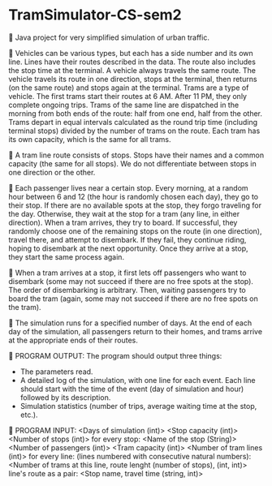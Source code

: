 # TramSimulator-CS-sem2

🚋  Java project for very simplified simulation of urban traffic.

🚋  Vehicles can be various types, but each has a side number and its own line. Lines have their routes described in the data. 
    The route also includes the stop time at the terminal. A vehicle always travels the same route. 
    The vehicle travels its route in one direction, stops at the terminal, then returns (on the same route) and stops again at the terminal. 
    Trams are a type of vehicle. The first trams start their routes at 6 AM. After 11 PM, they only complete ongoing trips. 
    Trams of the same line are dispatched in the morning from both ends of the route: half from one end, half from the other. 
    Trams depart in equal intervals calculated as the round trip time (including terminal stops) divided by the number of trams on the route.
    Each tram has its own capacity, which is the same for all trams.

🚋  A tram line route consists of stops. Stops have their names and a common capacity (the same for all stops).
    We do not differentiate between stops in one direction or the other.

🚋  Each passenger lives near a certain stop. Every morning, at a random hour between 6 and 12 (the hour is randomly chosen each day),
    they go to their stop. If there are no available spots at the stop, they forgo traveling for the day. 
    Otherwise, they wait at the stop for a tram (any line, in either direction). When a tram arrives, they try to board. 
    If successful, they randomly choose one of the remaining stops on the route (in one direction), travel there, and attempt to disembark.
    If they fail, they continue riding, hoping to disembark at the next opportunity. Once they arrive at a stop, they start the same process again.

🚋  When a tram arrives at a stop, it first lets off passengers who want to disembark (some may not succeed if there are no free spots at the stop).
    The order of disembarking is arbitrary. Then, waiting passengers try to board the tram (again, some may not succeed if there 
    are no free spots on the tram).

🚋  The simulation runs for a specified number of days. At the end of each day of the simulation, all passengers return to their homes,
    and trams arrive at the appropriate ends of their routes.

🚋 PROGRAM OUTPUT:
  The program should output three things:
   * The parameters read.
   * A detailed log of the simulation, with one line for each event. Each line should start with the time of the event
     (day of simulation and hour) followed by its description.
   * Simulation statistics (number of trips, average waiting time at the stop, etc.).

🚋 PROGRAM INPUT:
  <Days of simulation (int)>
  <Stop capacity (int)>
  <Number of stops (int)>
  for every stop:
    <Name of the stop (String)>
  <Number of passengers (int)>
  <Tram capacity (int)>
  <Number of tram lines (int)>
  for every line: (lines numbered with consecutive natural numbers):
    <Number of trams at this line, route lenght (number of stops), (int, int)>
    line's route as a pair:
      <Stop name, travel time (string, int)>
